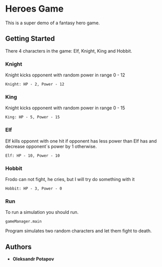 # Heroes Game

This is a super demo of a fantasy hero game.
## Getting Started

There 4 characters in the game: Elf, Knight, King and Hobbit.
### Knight
Knight kicks opponent with random power in range 0 - 12
```
Knight: HP - 2, Power - 12
```
### King
Knight kicks opponent with random power in range 0 - 15
```
King: HP - 5, Power - 15
```
### Elf
Elf kills opponnt with one hit if opponent has less power than Elf has and decrease opponent`s power by 1 otherwise.
```
Elf: HP - 10, Power - 10
```
### Hobbit
Frodo can not fight, he cries, but I will try do something with it
```
Hobbit: HP - 3, Power - 0
```

### Run 

To run a simulation you should run.
```
gameManager.main
```

Program simulates two random characters and let them fight to death.


## Authors

* **Oleksandr Potapov** 

